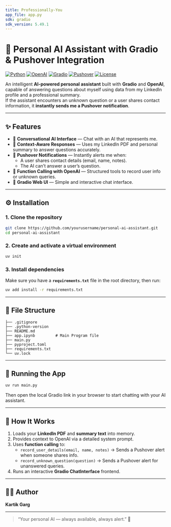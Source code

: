 ```yaml
---
title: Professionally-You
app_file: app.py
sdk: gradio
sdk_version: 5.49.1
---
```

# 🤖 Personal AI Assistant with Gradio & Pushover Integration

[![Python](https://img.shields.io/badge/Python-3.10+-blue?logo=python)](https://www.python.org/)
[![OpenAI](https://img.shields.io/badge/OpenAI-API-black?logo=openai)](https://platform.openai.com/)
[![Gradio](https://img.shields.io/badge/Gradio-Interface-orange?logo=gradio)](https://gradio.app/)
[![Pushover](https://img.shields.io/badge/Pushover-Notifications-green)](https://pushover.net/)
[![License](https://img.shields.io/badge/License-MIT-blue)](LICENSE)

An intelligent **AI-powered personal assistant** built with **Gradio** and **OpenAI**, capable of answering questions about myself using data from my LinkedIn profile and a professional summary.  
If the assistant encounters an unknown question or a user shares contact information, it **instantly sends me a Pushover notification**.

---

## ✨ Features

- 💬 **Conversational AI Interface** — Chat with an AI that represents me.
- 📄 **Context-Aware Responses** — Uses my LinkedIn PDF and personal summary to answer questions accurately.
- 🚨 **Pushover Notifications** — Instantly alerts me when:
  - A user shares contact details (email, name, notes).
  - The AI can’t answer a user’s question.
- 🧠 **Function Calling with OpenAI** — Structured tools to record user info or unknown queries.
- 🧩 **Gradio Web UI** — Simple and interactive chat interface.

---

## ⚙️ Installation

### 1. Clone the repository
```bash
git clone https://github.com/yourusername/personal-ai-assistant.git
cd personal-ai-assistant
```

### 2. Create and activate a virtual environment
```bash
uv init     
```

### 3. Install dependencies
Make sure you have a **`requirements.txt`** file in the root directory, then run:

```bash
uv add install -r requirements.txt
```

---

## 🧩 File Structure

```
├── .gitignore
├── .python-version
├── README.md
├── app.ipynb         # Main Program file
├── main.py
├── pyproject.toml
├── requirements.txt
└── uv.lock
```

---

## 🚀 Running the App

```bash
uv run main.py
```

Then open the local Gradio link in your browser to start chatting with your AI assistant.

---

## 🧠 How It Works

1. Loads your **LinkedIn PDF** and **summary text** into memory.
2. Provides context to OpenAI via a detailed system prompt.
3. Uses **function calling** to:
   - `record_user_details(email, name, notes)` → Sends a Pushover alert when someone shares info.
   - `record_unknown_question(question)` → Sends a Pushover alert for unanswered queries.
4. Runs an interactive **Gradio ChatInterface** frontend.

---

## 🧑‍💻 Author

**Kartik Garg** 

---

> “Your personal AI — always available, always alert.” 🚀
